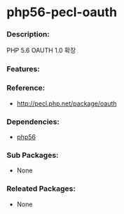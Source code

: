 # php56-pecl-oauth

### Description:
PHP 5.6 OAUTH 1.0 확장

### Features:


### Reference:
* http://pecl.php.net/package/oauth

### Dependencies:
* [php56](pkg-addon-php56.md)

### Sub Packages:
* None

### Releated Packages:
* None